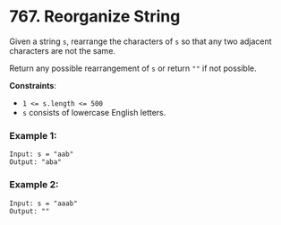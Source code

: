 # 767. Reorganize String

Given a string `s`, rearrange the characters of `s` so that any two adjacent characters are not the same.

Return any possible rearrangement of `s` or return `""` if not possible.

**Constraints**:
- `1 <= s.length <= 500`
- `s` consists of lowercase English letters.

### Example 1:
```
Input: s = "aab"
Output: "aba"
```

### Example 2:
```
Input: s = "aaab"
Output: ""
```
